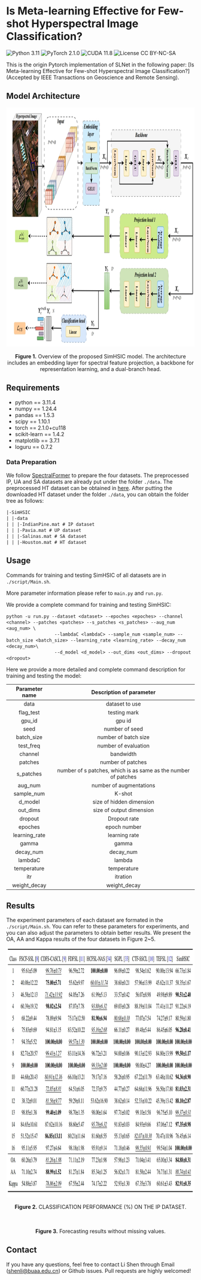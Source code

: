 # Is Meta-learning Effective for Few-shot Hyperspectral Image Classification?
![Python 3.11](https://img.shields.io/badge/python-3.11-green.svg?style=plastic)
![PyTorch 2.1.0](https://img.shields.io/badge/PyTorch%20-%23EE4C2C.svg?style=plastic)
![CUDA 11.8](https://img.shields.io/badge/cuda-11.8-green.svg?style=plastic)
![License CC BY-NC-SA](https://img.shields.io/badge/license-CC_BY--NC--SA--green.svg?style=plastic)

This is the origin Pytorch implementation of SLNet in the following paper: 
[Is Meta-learning Effective for Few-shot Hyperspectral Image Classification?] (Accepted by IEEE Transactions on Geoscience and Remote Sensing). 
## Model Architecture

<p align="center">
<img src="./img/overview.png" height = "640" width = "1550" alt="" align=center />
<br><br>
<b>Figure 1.</b> Overview of the proposed SimHSIC model. The architecture includes an embedding layer for spectral feature projection, a backbone for representation
learning, and a dual-branch head.
</p>


## Requirements
- python == 3.11.4
- numpy == 1.24.4
- pandas == 1.5.3
- scipy == 1.10.1
- torch == 2.1.0+cu118
- scikit-learn == 1.4.2
- matplotlib == 3.7.1
- loguru == 0.7.2



### Data Preparation
We follow [SpectralFormer](https://github.com/danfenghong/IEEE_TGRS_SpectralFormer) to prepare the four datasets. The preprocessed IP, UA and SA datasets are already put under the folder `./data`. The preprocessed HT dataset can be obtained in [here](https://mega.nz/file/zdgE2D6S#92HRT93gAKjTHFvKYqf0uuPsmtz6ZnLl6In706lyaqY).
After putting the downloaded HT dataset under the folder `./data`, you can obtain the folder tree as follows:
```
|-SimHSIC
| |-data
| | |-IndianPine.mat # IP dataset
| | |-Pavia.mat # UP dataset
| | |-Salinas.mat # SA dataset
| | |-Houston.mat # HT dataset
```


## Usage
Commands for training and testing SimHSIC of all datasets are in `./script/Main.sh`. 

More parameter information please refer to `main.py` and `run.py`.

We provide a complete command for training and testing SimHSIC:

```
python -u run.py --dataset <dataset> --epoches <epoches> --channel <channel> --patches <patches> --s_patches <s_patches> --aug_num <aug_num> \
                  --lambdaC <lambdaC> --sample_num <sample_num> --batch_size <batch_size> --learning_rate <learning_rate> --decay_num <decay_num>\
                  --d_model <d_model> --out_dims <out_dims> --dropout <dropout>
```

Here we provide a more detailed and complete command description for training and testing the model:

| Parameter name |                                          Description of parameter                                          |
|:--------------:|:----------------------------------------------------------------------------------------------------------:|
|      data      |                                              dataset to use                                              |
|  flag_test |                                       testing mark                               |
|   gpu_id   |                                            gpu id                                        |
| seed |                                       number of seed                                    |
|   batch_size  |                                          number of batch size                                           |
|    test_freq    |                                         number of evaluation                                    |
|     channel     |                                                 bandwidth                                               |
|    patches    |                                              number of patches                                            |
|    s_patches    |                                            number of s patches, which is as same as the number of patches                                            |
|    aug_num    |                                            number of augmentations                                        |
|   sample_num |                                K-shot                         |
| d_model | size of hidden dimension |
| out_dims | size of output dimension |
|    dropout     |                                                  Dropout rate                                                   |
|    epoches     |                                                epoch number                                                 |
|     learning_rate     |                                             learning rate                                            |
| gamma |                                     gamma                              |
|  decay_num  |                       decay_num                        |
| lambdaC |                                     lambda                                   |
| temperature | temperature |
| itr  |                                itration                                 |
| weight_decay | weight_decay |


## Results
The experiment parameters of each dataset are formated in the `./script/Main.sh`. You can refer to these parameters for experiments, and you can also adjust the parameters to obtain better results. We present the OA, AA and Kappa results of the four datasets in Figure 2~5.

<p align="center">
<img src="./img/IP.png" height = "668" weight = "1042" alt="" align=center />
<br><br>
<b>Figure 2.</b> CLASSIFICATION PERFORMANCE (%) ON THE IP DATASET.
</p>

<p align="center">
<img src="./img/result2.jpg" height = "300" alt="" align=center />
<br><br>
<b>Figure 3.</b> Forecasting results without missing values.
</p>



## Contact
If you have any questions, feel free to contact Li Shen through Email (shenli@buaa.edu.cn) or Github issues. Pull requests are highly welcomed!
